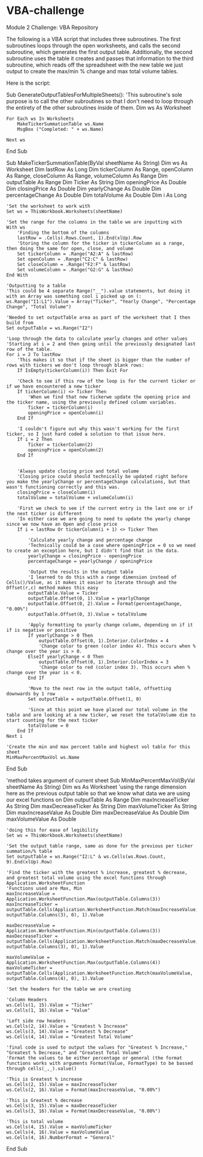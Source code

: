 # VBA-challenge
Module 2 Challenge: VBA Repository

The following is a VBA script that includes three subroutines. The first subroutines loops through the open worksheets, and calls the second subroutine, which generates the first output table. Additionally, the second subroutine uses the table it creates and passes that information to the third subroutine, which reads off the spreadsheet with the new table we just output to create the max/min % change and max total volume tables.

Here is the script:


Sub GenerateOutputTablesForMultipleSheets():
    'This subroutine's sole purpose is to call the other subroutines so that I don't need to loop through the entirety of the other subroutines inside of them.
    Dim ws As Worksheet
    
    For Each ws In Worksheets
        MakeTickerSummationTable ws.Name
        MsgBox ("Completed: " + ws.Name)
        
    Next ws

End Sub

Sub MakeTickerSummationTable(ByVal sheetName As String)
    Dim ws As Worksheet
    Dim lastRow As Long
    Dim tickerColumn As Range, openColumn As Range, closeColumn As Range, volumeColumn As Range
    Dim outputTable As Range
    Dim Ticker As String
    Dim openingPrice As Double
    Dim closingPrice As Double
    Dim yearlyChange As Double
    Dim percentageChange As Double
    Dim totalVolume As Double
    Dim i As Long
    
    
    
    'Set the worksheet to work with
    Set ws = ThisWorkbook.Worksheets(sheetName)
    
    'Set the range for the columns in the table we are inputting with
    With ws
        'Finding the bottom of the columns
        lastRow = .Cells(.Rows.Count, 1).End(xlUp).Row
        'Storing the column for the ticker in tickerColumn as a range, then doing the same for open, close, and volume
        Set tickerColumn = .Range("A2:A" & lastRow)
        Set openColumn = .Range("C2:C" & lastRow)
        Set closeColumn = .Range("F2:F" & lastRow)
        Set volumeColumn = .Range("G2:G" & lastRow)
    End With
    
    'Outputting to a table
    'This could be 4 separate Range("__").value statements, but doing it with an Array was something cool i picked up on (:
    ws.Range("I1:L1").Value = Array("Ticker", "Yearly Change", "Percentage Change", "Total Volume")
    
    'Needed to set outputTable area as part of the worksheet that I then build from
    Set outputTable = ws.Range("I2")
    
    'Loop through the data to calculate yearly changes and other values
    'Starting at i = 2 and then going until the previously designated last row of the table.
    For i = 2 To lastRow
        'This makes it so that if the sheet is bigger than the number of rows with tickers we don't loop through blank rows:
        If IsEmpty(tickerColumn(i)) Then Exit For
        
        'Check to see if this row of the loop is for the current ticker or if we have encountered a new ticker
        If tickerColumn(i) <> Ticker Then
            'When we find that new tickerwe update the opening price and the ticker name, using the previously defined column variables.
            Ticker = tickerColumn(i)
            openingPrice = openColumn(i)
        End If
        
        'I couldn't figure out why this wasn't working for the first ticker, so I just hard coded a solution to that issue here.
        If i = 2 Then
            Ticker = tickerColumn(2)
            openingPrice = openColumn(2)
        End If
        
        
        'Always update closing price and total volume
        'Closing price could should technically be updated right before you make the yearlyChange or percentageChange calculations, but that wasn't functioning correctly and this was.
        closingPrice = closeColumn(i)
        totalVolume = totalVolume + volumeColumn(i)
        
        'First we check to see if the current entry is the last one or if the next ticker is different
        'In either case we are going to need to update the yearly change since we now have an Open and close price
        If i = lastRow Or tickerColumn(i + 1) <> Ticker Then
        
            'Calculate yearly change and percentage change
            'Technically could be a case where openingPrice = 0 so we need to create an exception here, but I didn't find that in the data.
            yearlyChange = closingPrice - openingPrice
            percentageChange = yearlyChange / openingPrice
            
            'Output the results in the output table
            'I learned to do this with a range dimension instead of Cells()/Value, as it makes it easier to iterate through and the Offset(r,c) method makes this easy
            outputTable.Value = Ticker
            outputTable.Offset(0, 1).Value = yearlyChange
            outputTable.Offset(0, 2).Value = Format(percentageChange, "0.00%")
            outputTable.Offset(0, 3).Value = totalVolume
            
            'Apply formatting to yearly change column, depending on if it if is negative or positive
            If yearlyChange > 0 Then
                outputTable.Offset(0, 1).Interior.ColorIndex = 4
                'Change color to green (color index 4). This occurs when % change over the year is > 0.
            ElseIf yearlyChange < 0 Then
                outputTable.Offset(0, 1).Interior.ColorIndex = 3
                'Change color to red (color index 3). This occurs when % change over the year is < 0.
            End If
            
            'Move to the next row in the output table, offsetting downwards by 1 row
            Set outputTable = outputTable.Offset(1, 0)
            
            'Since at this point we have placed our total volume in the table and are looking at a new ticker, we reset the totalVolume dim to start counting for the next ticker
            totalVolume = 0
        End If
    Next i
    
    'Create the min and max percent table and highest vol table for this sheet
    MinMaxPercentMaxVol ws.Name
    
End Sub

'method takes argument of current sheet
Sub MinMaxPercentMaxVol(ByVal sheetName As String)
    Dim ws As Worksheet
    'using the range dimension here as the previous output table so that we know what data we are using our excel functions on
    Dim outputTable As Range
    Dim maxIncreaseTicker As String
    Dim maxDecreaseTicker As String
    Dim maxVolumeTicker As String
    Dim maxIncreaseValue As Double
    Dim maxDecreaseValue As Double
    Dim maxVolumeValue As Double
    
    'doing this for ease of legibility
    Set ws = ThisWorkbook.Worksheets(sheetName)
    
    'Set the output table range, same as done for the previous per ticker summation/% table
    Set outputTable = ws.Range("I2:L" & ws.Cells(ws.Rows.Count, 9).End(xlUp).Row)
    
    'Find the ticker with the greatest % increase, greatest % decrease, and greatest total volume using the excel functions through Application.WorksheetFunction
    'Functions used are Max, Min
    maxIncreaseValue = Application.WorksheetFunction.Max(outputTable.Columns(3))
    maxIncreaseTicker = outputTable.Cells(Application.WorksheetFunction.Match(maxIncreaseValue, outputTable.Columns(3), 0), 1).Value
    
    maxDecreaseValue = Application.WorksheetFunction.Min(outputTable.Columns(3))
    maxDecreaseTicker = outputTable.Cells(Application.WorksheetFunction.Match(maxDecreaseValue, outputTable.Columns(3), 0), 1).Value
    
    maxVolumeValue = Application.WorksheetFunction.Max(outputTable.Columns(4))
    maxVolumeTicker = outputTable.Cells(Application.WorksheetFunction.Match(maxVolumeValue, outputTable.Columns(4), 0), 1).Value
    
    'Set the headers for the table we are creating
    
    'Column Headers
    ws.Cells(1, 15).Value = "Ticker"
    ws.Cells(1, 16).Value = "Value"
    
    'Left side row headers
    ws.Cells(2, 14).Value = "Greatest % Increase"
    ws.Cells(3, 14).Value = "Greatest % Decrease"
    ws.Cells(4, 14).Value = "Greatest Total Volume"
    
    'final code is used to output the values for "Greatest % Increase," "Greatest % Decrease," and "Greatest Total Volume"
    'Format the values to be either percentage or general (the format functions works with arguments Format(Value, FormatType) to be bassed through cells(_,_).value()
    
    'This is Greatest % increase
    ws.Cells(2, 15).Value = maxIncreaseTicker
    ws.Cells(2, 16).Value = Format(maxIncreaseValue, "0.00%")
    
    'This is Greatest % decrease
    ws.Cells(3, 15).Value = maxDecreaseTicker
    ws.Cells(3, 16).Value = Format(maxDecreaseValue, "0.00%")
    
    'This is total volume
    ws.Cells(4, 15).Value = maxVolumeTicker
    ws.Cells(4, 16).Value = maxVolumeValue
    ws.Cells(4, 16).NumberFormat = "General"
    
End Sub
